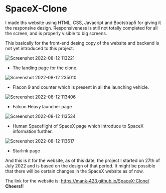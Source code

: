 # SpaceX-Clone

I made ths website using HTML, CSS, Javacript and Bootstrap5 for giving it the responsive design.
Responsiveness is still not totally completed for all the screen, and is properly visible to big screens.

This basically for the front-end desing copy of the website and backend is not yet introduced to this project.

![Screenshot 2022-08-12 113221](https://user-images.githubusercontent.com/96490105/184423312-cf17c442-661d-4fb4-a4dd-736063bee5a2.png)
- The landing page for the clone.

![Screenshot 2022-08-12 235010](https://user-images.githubusercontent.com/96490105/184423341-60201c38-daaa-4539-ac1a-19fc2528595d.png)
- Flacon 9 and counter which is present in all the launching vehicle.

![Screenshot 2022-08-12 113406](https://user-images.githubusercontent.com/96490105/184423329-7eed892b-641e-4351-b77a-b8016005ad47.png)
- Falcon Heavy launcher page

![Screenshot 2022-08-12 113534](https://user-images.githubusercontent.com/96490105/184423333-2c0d7238-cc2f-409c-9464-e5c69471d939.png)
- Human Spaceflight of SpaceX page which introduce to SpaceX information further.

![Screenshot 2022-08-12 113617](https://user-images.githubusercontent.com/96490105/184423336-f839bbe8-0774-4d50-8484-2a507e9aa556.png)
- Starlink page

And this is it for the website, as of this date, the project I started on 27th of July 2022 and is based on the design of that period. It might be possible that there will be certain changes in the SpaceX website as of now.
<br>

The link for the website is: https://mank-423.github.io/SpaceX-Clone/
<b>Cheers!!</b>
